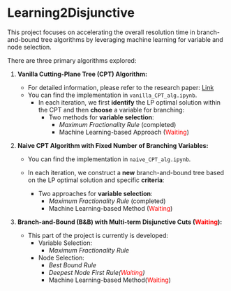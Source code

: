 # **Learning2Disjunctive**

This project focuses on accelerating the overall resolution time in branch-and-bound tree algorithms by leveraging machine learning for variable and node selection.

There are three primary algorithms explored:

1. **Vanilla Cutting-Plane Tree (CPT) Algorithm:**

   - For detailed information, please refer to the research paper: [Link](https://www.sciencedirect.com/science/article/pii/S0167637711001143)
   - You can find the implementation in `vanilla_CPT_alg.ipynb`.
     - In each iteration, we first **identify** the LP optimal solution within the CPT and then **choose** a variable for branching:
       - Two methods for **variable selection**:
         - *Maximum Fractionality Rule* (completed)
         - Machine Learning-based Approach (<font color="red">Waiting</font>)
2. **Naive CPT Algorithm with Fixed Number of Branching Variables:**

   - You can find the implementation in `naive_CPT_alg.ipynb`.

   - In each iteration, we construct a **new** branch-and-bound tree based on the LP optimal solution and specific **criteria**:
     - Two approaches for **variable selection**:
       - *Maximum Fractionality Rule* (completed)
       - Machine Learning-based Method (<font color="red">Waiting</font>)
3. **Branch-and-Bound (B&B) with Multi-term Disjunctive Cuts (<font color="red">Waiting</font>):**

   - This part of the project is currently is developed:
     - Variable Selection:
       - *Maximum Fractionality Rule*
     - Node Selection:
       - *Best Bound Rule*
       - *Deepest Node First Rule(<font color="red">Waiting</font>)*
       - Machine Learning-based Method(<font color="red">Waiting</font>)

